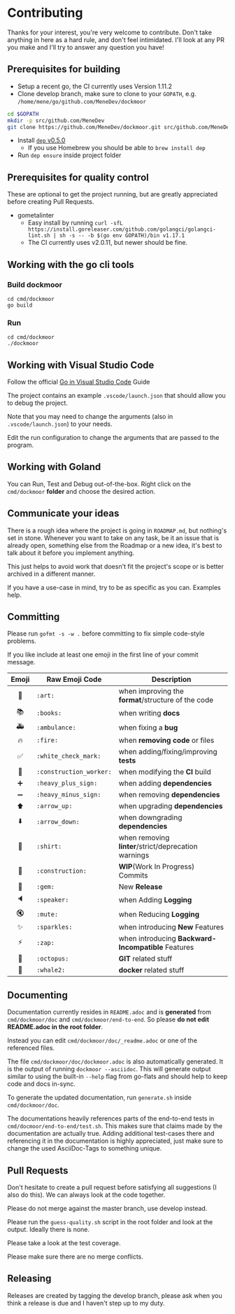 # Contributing

Thanks for your interest, you're very welcome to contribute. Don't take anything in here as a hard rule, and don't feel intimidated. I'll look at any PR you make and I'll try to answer any question you have!

## Prerequisites for building

* Setup a recent go, the CI currently uses Version 1.11.2
* Clone develop branch, make sure to clone to your `GOPATH`, e.g. `/home/mene/go/github.com/MeneDev/dockmoor`
```bash
cd $GOPATH
mkdir -p src/github.com/MeneDev
git clone https://github.com/MeneDev/dockmoor.git src/github.com/MeneDev/dockmoor
```
* Install [`dep` v0.5.0](https://github.com/golang/dep/releases/tag/v0.5.0)
  * If you use Homebrew you should be able to `brew install dep`
* Run `dep ensure` inside project folder


## Prerequisites for quality control
These are optional to get the project running, but are greatly appreciated before creating Pull Requests.

* gometalinter
  * Easy install by running `curl -sfL https://install.goreleaser.com/github.com/golangci/golangci-lint.sh | sh -s -- -b $(go env GOPATH)/bin v1.17.1`
  * The CI currently uses v2.0.11, but newer should be fine.

## Working with the go cli tools

### Build dockmoor

    cd cmd/dockmoor
    go build
    
### Run

    cd cmd/dockmoor
    ./dockmoor
    
## Working with Visual Studio Code

Follow the official [Go in Visual Studio Code](https://code.visualstudio.com/docs/languages/go) Guide

The project contains an example `.vscode/launch.json` that should allow you to debug the project.

Note that you may need to change the arguments (also in `.vscode/launch.json`) to your needs.

Edit the run configuration to change the arguments that are passed to the program.

## Working with Goland

You can Run, Test and Debug out-of-the-box.
Right click on the `cmd/dockmoor` **folder** and choose the desired action.

## Communicate your ideas
There is a rough idea where the project is going in `ROADMAP.md`, but nothing's set in stone.
Whenever you want to take on any task, be it an issue that is already open,
something else from the Roadmap or a new idea, it's best to talk about it before you implement anything.

This just helps to avoid work that doesn't fit the project's scope or is better archived in a different manner.

If you have a use-case in mind, try to be as specific as you can. Examples help.

## Committing

Please run `gofmt -s -w .` before committing to fix simple code-style problems.

If you like include at least one emoji in the first line of your commit message.


| Emoji | Raw Emoji Code | Description |
|:---:|---|---|
| :art: | `:art:` | when improving the **format**/structure of the code |
| :books: | `:books:` | when writing **docs** |
| :ambulance: | `:ambulance:` | when fixing a **bug** |
| :fire: | `:fire:` | when **removing code** or files |
| :white_check_mark: | `:white_check_mark:` | when adding/fixing/improving **tests** |
| :construction_worker: | `:construction_worker:` | when modifying the **CI** build |
| :heavy_plus_sign: | `:heavy_plus_sign:` | when adding **dependencies** |
| :heavy_minus_sign: | `:heavy_minus_sign:` | when removing **dependencies** |
| :arrow_up: | `:arrow_up:` | when upgrading **dependencies** |
| :arrow_down: | `:arrow_down:` | when downgrading **dependencies** |
| :shirt: | `:shirt:` | when removing **linter**/strict/deprecation warnings |
| :construction: | `:construction:` | **WIP**(Work In Progress) Commits |
| :gem: | `:gem:` | New **Release** |
| :speaker: | `:speaker:` | when Adding **Logging** |
| :mute: | `:mute:` | when Reducing **Logging** |
| :sparkles: | `:sparkles:` | when introducing **New** Features |
| :zap: | `:zap:` | when introducing **Backward-Incompatible** Features |
| :octopus:  | `:octopus:` | **GIT** related stuff |
| :whale2:  | `:whale2:` | **docker** related stuff |

## Documenting

Documentation currently resides in `README.adoc` and is **generated** from `cmd/dockmoor/doc` and `cmd/dockmoor/end-to-end`.
So please **do not edit README.adoc in the root folder**.

Instead you can edit `cmd/dockmoor/doc/_readme.adoc` or one of the referenced files.

The file `cmd/dockmoor/doc/dockmoor.adoc` is also automatically generated.
It is the output of running `dockmoor --asciidoc`.
This will generate output similar to using the built-in `--help` flag from go-flats and should help to keep code and docs in-sync.

To generate the updated documentation, run `generate.sh` inside `cmd/dockmoor/doc`.

The documentations heavily references parts of the end-to-end tests in `cmd/docmoor/end-to-end/test.sh`.
This makes sure that claims made by the documentation are actually true.
Adding additional test-cases there and referencing it in the documentation is highly appreciated,
just make sure to change the used AsciiDoc-Tags to something unique.

## Pull Requests

Don't hesitate to create a pull request before satisfying all suggestions (I also do this). We can always look at the code together.

Please do not merge against the master branch, use develop instead.

Please run the `guess-quality.sh` script in the root folder and look at the output. Ideally there is none.

Please take a look at the test coverage.

Please make sure there are no merge conflicts.

## Releasing

Releases are created by tagging the develop branch, please ask when you think a release is due and I haven't step up to my duty.
